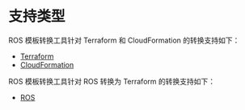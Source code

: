 # 支持类型

ROS 模板转换工具针对 Terraform 和 CloudFormation 的转换支持如下：

- [Terraform](/zh-cn/supported-types-tf)
- [CloudFormation](/zh-cn/supported-types-cf)

ROS 模板转换工具针对 ROS 转换为 Terraform 的转换支持如下：

- [ROS](/zh-cn/supported-types-ros2tf)
